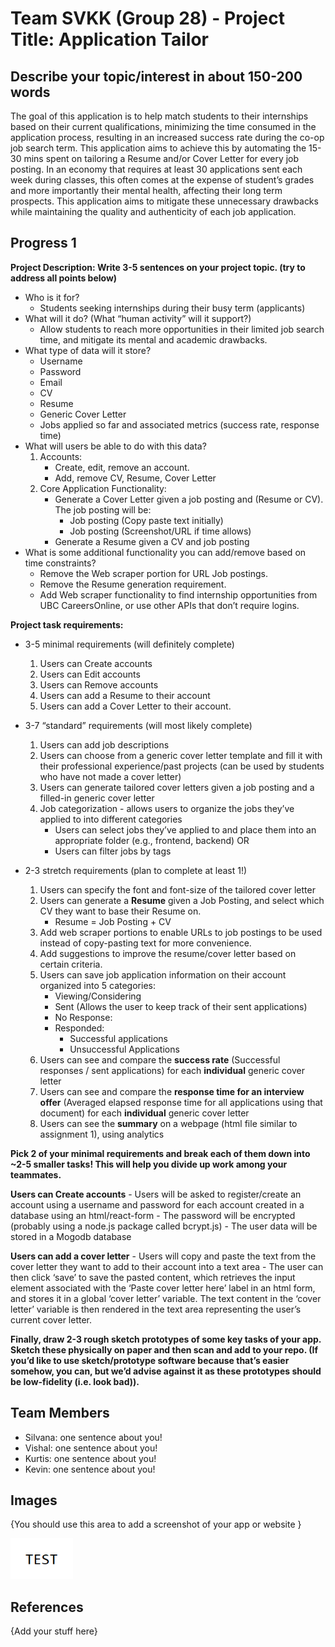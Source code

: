 # Team SVKK (Group 28) - Project Title: Application Tailor

## Describe your topic/interest in about 150-200 words
The goal of this application is to help match students to their internships based on their current qualifications, minimizing the time consumed in the application process, resulting in an increased success rate during the co-op job search term. This application aims to achieve this by automating the 15-30 mins spent on tailoring a Resume and/or Cover Letter for every job posting. In an economy that requires at least 30 applications sent each week during classes, this often comes at the expense of student’s grades and more importantly their mental health, affecting their long term prospects. This application aims to mitigate these unnecessary drawbacks while maintaining the quality and authenticity of each job application.


## Progress 1 
**Project Description: Write 3-5 sentences on your project topic. (try to address all points below)**
- Who is it for?
    - Students seeking internships during their busy term (applicants)
- What will it do? (What “human activity” will it support?)
    - Allow students to reach more opportunities in their limited job search time, and mitigate its mental and academic drawbacks.
- What type of data will it store?
    - Username
    - Password
    - Email
    - CV
    - Resume
    - Generic Cover Letter
    - Jobs applied so far and associated metrics (success rate, response time)
- What will users be able to do with this data?
    1. Accounts: 
        - Create, edit, remove an account.
        - Add, remove CV, Resume, Cover Letter
    2. Core Application Functionality:
        - Generate a Cover Letter given a job posting and (Resume or CV).  The job posting will be:
            - Job posting (Copy paste text initially)
            - Job posting (Screenshot/URL if time allows)
        - Generate a Resume given a CV and job posting
- What is some additional functionality you can add/remove based on time constraints?
    - Remove the Web scraper portion for URL Job postings. 
    - Remove the Resume generation requirement.
    - Add Web scraper functionality to find internship opportunities from UBC CareersOnline, or use other APIs that don’t require logins.
 
**Project task requirements:**
- 3-5 minimal requirements (will definitely complete)
  1. Users can Create accounts
  2. Users can Edit accounts
  3. Users can Remove accounts
  4. Users can add a Resume to their account
  5. Users can add a Cover Letter to their account.
     
- 3-7 “standard” requirements (will most likely complete)
  1. Users can add job descriptions 
  2. Users can choose from a generic cover letter template and fill it with their professional experience/past projects (can be used by students who have not made a cover letter)
  3. Users can generate tailored cover letters given a job posting and a filled-in generic cover letter
  4. Job categorization - allows users to organize the jobs they’ve applied to into different categories
        - Users can select jobs they’ve applied to and place them into an appropriate folder (e.g., frontend, backend) OR
        - Users can filter jobs by tags

  
     
- 2-3 stretch requirements (plan to complete at least 1!)
  1. Users can specify the font and font-size of the tailored cover letter
  2. Users can generate a **Resume** given a Job Posting, and select which CV they want to base their Resume on.	
      - Resume = Job Posting + CV	
  3. Add web scraper portions to enable URLs to job postings to be used instead of copy-pasting text for more convenience. 
  4. Add suggestions to improve the resume/cover letter based on certain criteria. 
  5. Users can save job application information on their account organized into 5 categories:
      - Viewing/Considering
      - Sent (Allows the user to keep track of their sent applications)
      - No Response:
      - Responded: 
          - Successful applications
          - Unsuccessful Applications
  6. Users can see and compare the **success rate** (Successful responses / sent applications) for each **individual** generic cover letter
  7. Users can see and compare the **response time for an interview offer** (Averaged elapsed response time for all applications using that document) for each **individual** generic cover letter
  8. Users can see the **summary** on a webpage (html file similar to assignment 1), using analytics
     
**Pick 2 of your minimal requirements and break each of them down into ~2-5 smaller tasks!
This will help you divide up work among your teammates.**

  **Users can Create accounts**
    - Users will be asked to register/create an account using a username and password for each account created in a database using an html/react-form
    - The password will be encrypted (probably using a node.js package called bcrypt.js)
    - The user data will be stored in a Mogodb database
      
  **Users can add a cover letter**
    - Users will copy and paste the text from the cover letter they want to add to their account into a text area 
    - The user can then click ‘save’ to save the pasted content, which retrieves the input element associated with the ‘Paste cover letter here’ label in an html form, and stores it in a global ‘cover letter’ 
      variable. The text content in the ‘cover letter’ variable is then rendered in the text area representing the user’s current cover letter.


<b> Finally, draw 2-3 rough sketch prototypes of some key tasks of your app. Sketch these physically on paper and then scan and add to your repo. (If you’d like to use sketch/prototype software because that’s easier somehow, you can, but we’d advise against it as these prototypes should be low-fidelity (i.e. look bad)). </b>


    
  
  
  ## Team Members

- Silvana: one sentence about you!
- Vishal: one sentence about you!
- Kurtis: one sentence about you!
- Kevin: one sentence about you!

## Images

{You should use this area to add a screenshot of your app or website }

<img src ="images/test.png" width="100px">

## References

{Add your stuff here}



